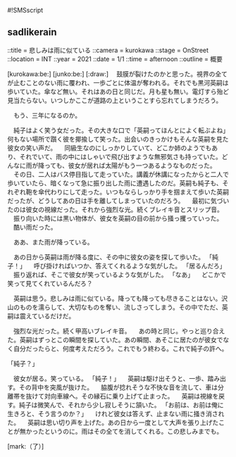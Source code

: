 #!SMSscript

## sadlikerain

::title = 悲しみは雨に似ている
::camera = kurokawa
::stage = OnStreet
::location = INT
::year = 2021
::date = 1/1
::time = afternoon
::outline = 概要

[kurokawa:be:]
[junko:be:]
[:draw:]
　鼓膜が裂けたのかと思った。視界の全てが止むことのない雨に覆われ、一歩ごとに体温が奪われる。それでも黒河英嗣は歩いていた。傘など無い。それはあの日と同じだ。月も星も無い。電灯すら殆ど見当たらない。いつしかここが道路の上ということすら忘れてしまうだろう。

　もう、三年になるのか。

　純子はよく笑う女だった。その大きな口で「英嗣ってほんとによく転ぶよね」何もない場所で躓く彼を揶揄して笑った。出会いのきっかけもそんな英嗣を見た彼女の笑い声だ。
　同級生なのにしっかりしていて、どこか姉のようでもあり、それでいて、雨の中にはしゃいで飛び出すような無邪気さも持っていた。どんなに雨が降っても、彼女が居れば太陽がもう一つあるようなものだった。
　その日、二人はバス停目指して走っていた。講義が休講になったからと二人で歩いていたら、暗くなって急に振り出した雨に遭遇したのだ。英嗣も純子も、それぞれ鞄を傘代わりにして走った。いつもならしっかり手を掴まえて歩いた英嗣だったが、どうしてあの日は手を離してしまっていたのだろう。
　最初に気づいたのは彼女の視線だった。それから強烈な光。続くブレイキ音とスリップ音。
　振り向いた時には黒い物体が、彼女を英嗣の目の前から掻っ攫っていった。
　酷い雨だった。

　ああ、また雨が降っている。

　あの日から英嗣は雨が降る度に、その中に彼女の姿を探して歩いた。
「純子！」
　呼び掛ければいつか、答えてくれるような気がした。
「居るんだろ」
　振り返れば、そこで彼女が笑っているような気がした。
「なあ」
　どこかで笑って見てくれているんだろ？

　英嗣は思う。悲しみは雨に似ている。降っても降っても尽きることはない。沢山のものを濡らして、大切なものを奪い、流しさってしまう。その中でただ、英嗣は震えているだけだ。

　強烈な光だった。続く甲高いブレイキ音。
　あの時と同じ。やっと巡り合えた。英嗣はずっとこの瞬間を探していた。あの瞬間、あそこに居たのが彼女でなく自分だったらと、何度考えただろう。これでもう終わる。これで純子の許へ。

「純子？」

　彼女が居る。笑っている。
「純子！」
　英嗣は駆け出そうと、一歩、踏み出す。その背中を突風が抜けた。
　脇腹が捻れそうな不快な音を流して、車は分離帯を抜けて対向車線へ。その縁石に乗り上げて止まった。
　英嗣は視線を戻す。純子は微笑んで、それから少し寂しそうに頷いた。
「お前は、お前は俺に生きろと、そう言うのか？」
　けれど彼女は答えず、止まない雨に掻き消された。
　英嗣は思い切り声を上げた。あの日から一度として大声を張り上げたことが無かったというのに。雨はその全てを消してくれる。この悲しみまでも。

[mark:（了）]
